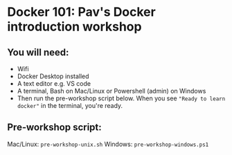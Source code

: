 # Docker 101: Pav's Docker introduction workshop

## You will need:
 - Wifi
 - Docker Desktop installed
 - A text editor e.g. VS code
 - A terminal, Bash on Mac/Linux or Powershell (admin) on Windows
 - Then run the pre-workshop script below. When you see `"Ready to learn docker"` in the terminal, you're ready.

## Pre-workshop script:
Mac/Linux: `pre-workshop-unix.sh`
Windows: `pre-workshop-windows.ps1`
